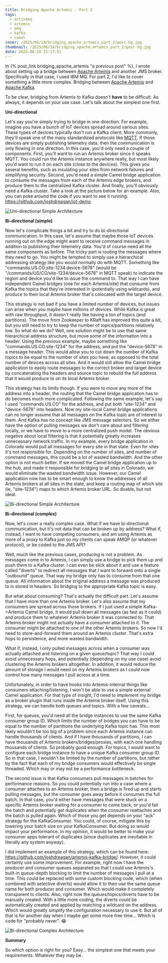 ```yaml
---
title: Bridging Apache Artemis - Part 2
tags:
  - activemq
  - artemis
  - amq
  - kafka
  - camel
cover: /2025/06/19/bridging_apache_artemis_part_2/post-bg.jpg
thumbnail: /2025/06/19/bridging_apache_artemis_part_2/post-bg.jpg
date: 2025-06-19 15:17:51
---
```


In {% post_link bridging_apache_artemis "a previous post" %}, I wrote about setting up a bridge between [Apache Artemis](https://activemq.apache.org/components/artemis/) and another JMS broker. Specifically in that case, I used IBM MQ. For part 2, I'd like to cover something a little more complex. Bridging between [Apache Artemis](https://activemq.apache.org/components/artemis/) and [Apache Kafka](https://kafka.apache.org/).<!-- more -->

To be clear, bridging from Artemis to Kafka doesn't __have__ to be difficult. As always, it depends on your use case. Let's talk about the simplest one first.

__Uni-directional__

Let's say you're simply trying to bridge in one direction. For example, imagine you have a bunch of IoT devices spread around various sites. These types of devices typically don't run a Kafka client. More commonly, they'll speak one of the many standardized protocols like [MQTT](https://mqtt.org/). If those devices are simply publishing telemetry data, then the communication is only flowing in one direction. In this case, you'd only need a couple of components. First, you'll want to run an Artemis broker since it speaks MQTT. You could run the Artemis instance anywhere really, but most likely you'd want to run it on each site (close to the devices). This gives you several benefits, such as insulating your sites from network failures and simplifying security. Second, you'd need a simple Camel bridge application to consume the messages from each of the Artemis edge brokers, and produce them to the centralized Kafka cluster. And finally, you'll obviously need a Kafka cluster. Take a look at the picture below for an example. Also, you can poke around the code if you want to see it running: https://github.com/joshdreagan/iot-demo

![Uni-directional Simple Architecture](uni-simple-architecture.png)

__Bi-directional (simple)__

Now let's complicate things a bit and try to do bi-directional communication. In this case, let's assume that maybe those IoT devices running out on the edge might want to receive command messages in addition to publishing their telemetry data. You'd of course need all the same components as before. The tricky part is routing the messages where they need to go. You might be tempted to simply use a hierarchical addressing strategy like you would normally do with MQTT. Something like "commands.US.CO.site-1234.device-5678" (would be "/commands/US/CO/site-1234/device-5678" in MQTT speak) to indicate the region and device you'd like to issue the command to. That way I can have independent Camel bridges (one for each Artemis/site) that consume from Kafka the topics that they're interested in (potentially using wildcards), and produce to their local Artemis broker that's colocated with the target device.

This strategy is not bad if you have a limited number of devices, but issues can arise when you maybe have millions of devices. While Kafka is great with raw throughput, it doesn't really like having a ton of topics (and partitions). The move from Zookeeper to KRaft has improved this quite a bit, but you still need to try to keep the number of topics/partitions relatively low. So what do we do? Well, one solution might be to use that same hierarchical address structure, but move some of the information into a header. Using the previous example, maybe something like "commands.US.CO.site-1234" for the address, and put the "device-5678" in a message header. This would allow you to cut down the number of Kafka topics to be equal to the number of sites you have, as opposed to the total number of devices across all sites. And it would still allow the Camel bridge application to easily route messages to the correct broker and target device by concatenating the headers and source topic to rebuild the full address that it would produce to on its local Artemis broker.

This strategy has its limits though. If you were to move any more of the address into a header, the routing that the Camel bridge application has to do becomes much more complicated. Following the same example, let's say I used "commands.US.CO" for the address, and put both "site-1234" and "device-5678" into headers. Now my site-local Camel bridge applications can no longer assume that all messages on the Kafka topic are of interest to them. And Kafka has no concept like JMS message selectors. So we either have the option of pulling messages we don't care about and filtering locally, or we have to move to a more centralized push model. The obvious negative about local filtering is that it potentially greatly increases unnecessary network traffic. In my example, every bridge application in Colorado would pull all messages for every site in that state. Even for sites it's not responsible for. Depending on the number of sites, and number of command messages, this could be a lot of wasted bandwidth. And the other option is not much better. If we moved the Camel bridge application up to the hub, and made it responsible for bridging to all sites in Colorado, we would eliminate the wasted bandwidth issue. However, our Camel application now has to be smart enough to know the addresses of all Artemis brokers at all sites in the state, and keep a routing map of which site (ie, "site-1234") maps to which Artemis broker URL. So doable, but not ideal.

![Bi-directional Simple Architecture](bidi-simple-architecture.png)

__Bi-directional (complex)__

Now, let's cover a really complex case. What if we have bi-directional communication, but it's not data that can be broken up by address? What if, instead, I want to have competing consumers, and am using Artemis as more of a proxy to Kafka just so my clients can speak AMQP (or whatever protocol), or be coded to the JMS API?

Well, much like the previous cases, producing is not a problem. As messages come in to Artemis, I can simply use a bridge to pick them up and push them to a Kafka cluster. I can even be slick about it and use a feature called "diverts" to redirect all messages that I want to forward onto a single "outbound" queue. That way my bridge only has to consume from that one queue. All information about the original address a message was produced to is stored in headers. So bridging to the appropriate Kafka topic is easy.

But what about consuming? That's actually the difficult part. Let's assume that I have more than one Artemis broker. Let's also assume that my consumers are spread across those brokers. If I just used a simple Kafka->Artemis Camel bridge, it would pull down all messages (as fast as it could) and produce them to whatever Artemis broker it was connected to. That Artemis broker might not actually have a consumer attached to it. The consumer might be attached to one of the other Artemis brokers. So now I'd need to store-and-forward them around an Artemis cluster. That's extra hops to persistence, and more wasted bandwidth.

What if, instead, I only pulled messages across when a consumer was actually attached and listening on a given queue/topic? That way I could avoid unnecessary hops, and potentially (depending on my use case) avoid clustering the Artemis brokers altogether. In addition, it would reduce the amount of storage I would need on my Artemis brokers as I could now control how many messages I pull across at a time.

Unfortunately, in order to have hooks into Artemis-internal things like consumers attaching/listening, I won't be able to use a simple external Camel application. For that type of insight, I'd need to implement my bridge as a broker plugin that runs inside the Artemis broker itself. Using this strategy, we can handle both queues and topics. With a few caveats...

First, for queues, you'd need all the bridge instances to use the same Kafka consumer group ID. Which limits the number of bridges you can have to be equal to the number of partitions the underlying Kafka topic has. This most likely wouldn't be too big of a problem since each Artemis instance can handle thousands of clients. And if I have thousands of partitions, I can have thousands of Artemis brokers/bridges/proxies, with each one handling thousands of clients. So probably good enough. For topics, I would want to configure each bridge instance to have a unique Kafka consumer group ID. So in that case, I wouldn't be limited by the number of partitions, but rather by the fact that each of my bridge consumers would effectively be single threaded. Which may or may not be a performance bottleneck.

The second issue is that Kafka consumers pull messages in batches for performance reasons. So you could potentially run into a case where a consumer attaches to an Artemis broker, then a bridge is fired up and starts pulling messages, but the consumer goes away before it consumes the full batch. In that case, you'd either have messages that were stuck on a specific Artemis broker waiting for a consumer to come back, or you'd fail the batch and potentially get duplicates when the consumer reattaches and the batch is pulled again. Which of those you get depends on your "ack" strategy for the KafkaConsumer. You could, of course, mitigate this by lowering your batch size on your KafkaConsumer. But doing so would impact your performance. In my opinion, it would be better to make your consumer apps tolerant of duplicates (since duplicates are inevitable in literally any system anyway).

I did implement an example of this strategy, which can be found here: https://github.com/joshdreagan/artemis-kafka-bridge/. However, it could certainly use some improvement. For example, right now I have the producer and consumer queues separated so that I could use Artemis's built-in queue-depth blocking to limit the number of messages I pull at a time. This could be replaced with some custom blocking code, which (when combined with selective diverts) would allow it to then use the same queue name for both producer and consumer. Which would make it completely transparent to clients. Also, right now the queues/topics/diverts have to be manually created. With a little more coding, the diverts could be automatically created and applied by matching a wildcard on the address. Which would greatly simplify the configuration necessary to use it. But all of that is for another day when I maybe get some more free time... Which is code for "probably never". 😂

![Bi-directional Complex Architecture](bidi-complex-architecture.png)

__Summary__

So which option is right for you? Easy... the simplest one that meets your requirements. Whatever they may be.
